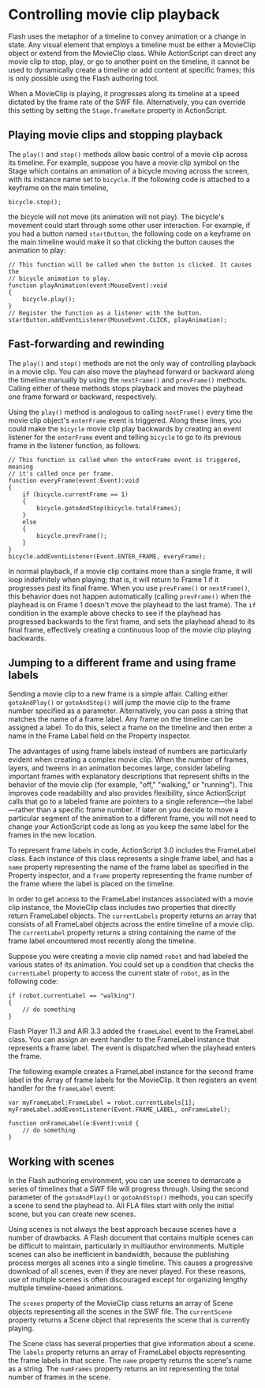 # Controlling movie clip playback

<div>

Flash uses the metaphor of a timeline to convey animation or a change in state.
Any visual element that employs a timeline must be either a MovieClip object or
extend from the MovieClip class. While ActionScript can direct any movie clip to
stop, play, or go to another point on the timeline, it cannot be used to
dynamically create a timeline or add content at specific frames; this is only
possible using the Flash authoring tool.

When a MovieClip is playing, it progresses along its timeline at a speed
dictated by the frame rate of the SWF file. Alternatively, you can override this
setting by setting the `Stage.frameRate` property in ActionScript.

</div>

<div>

## Playing movie clips and stopping playback

<div>

The `play()` and `stop()` methods allow basic control of a movie clip across its
timeline. For example, suppose you have a movie clip symbol on the Stage which
contains an animation of a bicycle moving across the screen, with its instance
name set to `bicycle`. If the following code is attached to a keyframe on the
main timeline,

    bicycle.stop();

the bicycle will not move (its animation will not play). The bicycle's movement
could start through some other user interaction. For example, if you had a
button named `startButton`, the following code on a keyframe on the main
timeline would make it so that clicking the button causes the animation to play:

    // This function will be called when the button is clicked. It causes the
    // bicycle animation to play.
    function playAnimation(event:MouseEvent):void
    {
        bicycle.play();
    }
    // Register the function as a listener with the button.
    startButton.addEventListener(MouseEvent.CLICK, playAnimation);

</div>

</div>

<div>

## Fast-forwarding and rewinding

<div>

The `play()` and `stop()` methods are not the only way of controlling playback
in a movie clip. You can also move the playhead forward or backward along the
timeline manually by using the `nextFrame()` and `prevFrame()` methods. Calling
either of these methods stops playback and moves the playhead one frame forward
or backward, respectively.

Using the `play()` method is analogous to calling `nextFrame()` every time the
movie clip object's `enterFrame` event is triggered. Along these lines, you
could make the `bicycle` movie clip play backwards by creating an event listener
for the `enterFrame` event and telling `bicycle` to go to its previous frame in
the listener function, as follows:

    // This function is called when the enterFrame event is triggered, meaning
    // it's called once per frame.
    function everyFrame(event:Event):void
    {
        if (bicycle.currentFrame == 1)
        {
            bicycle.gotoAndStop(bicycle.totalFrames);
        }
        else
        {
            bicycle.prevFrame();
        }
    }
    bicycle.addEventListener(Event.ENTER_FRAME, everyFrame);

In normal playback, if a movie clip contains more than a single frame, it will
loop indefinitely when playing; that is, it will return to Frame 1 if it
progresses past its final frame. When you use `prevFrame()` or `nextFrame()`,
this behavior does not happen automatically (calling `prevFrame()` when the
playhead is on Frame 1 doesn't move the playhead to the last frame). The `if`
condition in the example above checks to see if the playhead has progressed
backwards to the first frame, and sets the playhead ahead to its final frame,
effectively creating a continuous loop of the movie clip playing backwards.

</div>

</div>

<div>

## Jumping to a different frame and using frame labels

<div>

Sending a movie clip to a new frame is a simple affair. Calling either
`gotoAndPlay()` or `gotoAndStop()` will jump the movie clip to the frame number
specified as a parameter. Alternatively, you can pass a string that matches the
name of a frame label. Any frame on the timeline can be assigned a label. To do
this, select a frame on the timeline and then enter a name in the Frame Label
field on the Property inspector.

The advantages of using frame labels instead of numbers are particularly evident
when creating a complex movie clip. When the number of frames, layers, and
tweens in an animation becomes large, consider labeling important frames with
explanatory descriptions that represent shifts in the behavior of the movie clip
(for example, "off," "walking," or "running"). This improves code readability
and also provides flexibility, since ActionScript calls that go to a labeled
frame are pointers to a single reference—the label—rather than a specific frame
number. If later on you decide to move a particular segment of the animation to
a different frame, you will not need to change your ActionScript code as long as
you keep the same label for the frames in the new location.

To represent frame labels in code, ActionScript 3.0 includes the FrameLabel
class. Each instance of this class represents a single frame label, and has a
`name` property representing the name of the frame label as specified in the
Property inspector, and a `frame` property representing the frame number of the
frame where the label is placed on the timeline.

In order to get access to the FrameLabel instances associated with a movie clip
instance, the MovieClip class includes two properties that directly return
FrameLabel objects. The `currentLabels` property returns an array that consists
of all FrameLabel objects across the entire timeline of a movie clip. The
`currentLabel` property returns a string containing the name of the frame label
encountered most recently along the timeline.

Suppose you were creating a movie clip named `robot` and had labeled the various
states of its animation. You could set up a condition that checks the
`currentLabel` property to access the current state of `robot`, as in the
following code:

    if (robot.currentLabel == "walking")
    {
        // do something
    }

Flash Player 11.3 and AIR 3.3 added the `frameLabel` event to the FrameLabel
class. You can assign an event handler to the FrameLabel instance that
represents a frame label. The event is dispatched when the playhead enters the
frame.

The following example creates a FrameLabel instance for the second frame label
in the Array of frame labels for the MovieClip. It then registers an event
handler for the `frameLabel` event:

<div>

    var myFrameLabel:FrameLabel = robot.currentLabels[1];
    myFrameLabel.addEventListener(Event.FRAME_LABEL, onFrameLabel);

    function onFrameLabel(e:Event):void {
        // do something
    }

</div>

</div>

</div>

<div>

## Working with scenes

<div>

In the Flash authoring environment, you can use scenes to demarcate a series of
timelines that a SWF file will progress through. Using the second parameter of
the `gotoAndPlay()` or `gotoAndStop()` methods, you can specify a scene to send
the playhead to. All FLA files start with only the initial scene, but you can
create new scenes.

Using scenes is not always the best approach because scenes have a number of
drawbacks. A Flash document that contains multiple scenes can be difficult to
maintain, particularly in multiauthor environments. Multiple scenes can also be
inefficient in bandwidth, because the publishing process merges all scenes into
a single timeline. This causes a progressive download of all scenes, even if
they are never played. For these reasons, use of multiple scenes is often
discouraged except for organizing lengthy multiple timeline-based animations.

The `scenes` property of the MovieClip class returns an array of Scene objects
representing all the scenes in the SWF file. The `currentScene` property returns
a Scene object that represents the scene that is currently playing.

The Scene class has several properties that give information about a scene. The
`labels` property returns an array of FrameLabel objects representing the frame
labels in that scene. The `name` property returns the scene's name as a string.
The `numFrames` property returns an int representing the total number of frames
in the scene.

</div>

</div>
